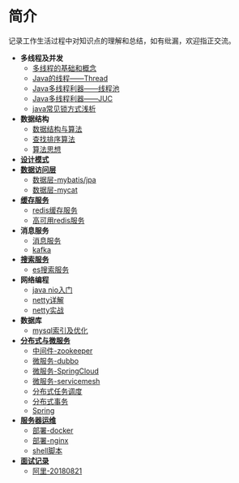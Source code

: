 # 简介

记录工作生活过程中对知识点的理解和总结，如有纰漏，欢迎指正交流。



* **多线程及并发**
  * [多线程的基础和概念](thread/thread-1.md)
  * [Java的线程——Thread](thread/thread-2.md)
  * [Java多线程利器——线程池](thread/thread-3.md)
  * [Java多线程利器——JUC](thread/thread-4.md)
  * [java常见锁方式浅析](thread/concurrent-compare.md)
* **数据结构**
  * [数据结构与算法](data-structure/data-structure_and_algorithm.md)
  * [查找排序算法](data-structure/algorithm_sort_search.md)
  * [算法思想](data-structure/algorithm_thinking.md)
* [**设计模式**](design-pattern/design-pattern.md)
* [**数据访问层**](data-access-layer/data-access-layer.md)
  * [数据层-mybatis/jpa](data-access-layer/mybatis-jpa.md)
  * [数据层-mycat](data-access-layer/mycat.md)
* [**缓存服务**](cache/cache.md)
  * [redis缓存服务](cache/redis.md)
  * [高可用redis服务](cache/redis-high-available.md)
* **消息服务**
  * [消息服务](message/message.md)
  * [kafka](message/kafka.md)
* [**搜索服务**](search/search.md)
  * [es搜索服务](search/elasticsearch.md)
* **网络编程**
  * [java nio入门](netty/nio.md)
  * [netty详解](netty/netty.md)
  * [netty实战](netty/netty-in-action.md)
* **数据库**
  * [mysql索引及优化](database/mysql.md)
* [**分布式与微服务**](microservice/microservice.md)
  * [中间件-zookeeper](microservice/zookeeper.md)
  * [微服务-dubbo](microservice/dubbo.md)
  * [微服务-SpringCloud](microservice/springcloud.md)
  * [微服务-servicemesh](microservice/servicemesh.md)
  * [分布式任务调度](microservice/job.md)
  * [分布式事务](microservice/distribution-transaction.md)
  * [Spring](microservice/spring.md)
* [**服务器运维**](server/server-maintain.md)
  * [部署-docker](server/docker.md)
  * [部署-nginx](server/nginx.md)
  * [shell脚本](server/shell.md)
* [**面试记录**](interview/interview.md)
  * [阿里-20180821](interview/ali-20180821.md)








